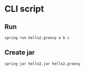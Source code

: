 # CLI script

## Run

```
spring run hello2.groovy a b c
```

## Create jar

```
spring jar hello2.jar hello2.groovy
```
